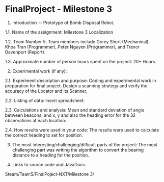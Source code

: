 FinalProject - Milestone 3
============

1.    Introduction -- Prototype of Bomb Disposal Robot. 

1.1. Name of the assignment:
     Milestone 3 Localization

1.2. Team Number 5. Team members include Corey Short (Mechanical), Khoa Tran (Programmer), Peter Nguyen (Programmer),
     and Trevor Davenport (Report).

1.3. Approximate number of person hours spent on the project: 20+ Hours.

2.    Experimental work  (if any):

2.1. Experiment description and purpose:
     Coding and experimental work in preparation for final project.
     Design a scanning strategy and verify the accuracy of the Locator and its Scanner.

2.2. Listing of data:
     Insert spreadsheet:

2.3. Calculations and analysis:
     Mean and standard deviation of angle between beacons, and x, y and also the
     heading error for the 32 observations at each location:

2.4. How results were used in your code: 
     The results were used to calculate the correct heading to set for position.

3. The most interesting/challenging/difficult parts of the project: 
     The most challenging part was writing the algorithm to convert the 
     bearing distance to a heading for the position.

4.   Links to source code and JavaDocs: 

Steam/Team5/FinalPoject-NXT/Milestone 3/

